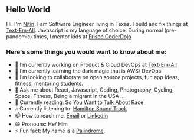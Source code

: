 ## Hello World

Hi. I'm [Nitin](https://www.nameshouts.com/libs/media/nitin_hi.mp3). I am Software Engineer living in Texas. I build and fix things at [Text-Em-All](https://www.text-em-all.com/). Javascript is my language of choice. During normal (pre-pandemic) times, I mentor kids at [Frisco CoderDojo](https://dojo.call-em-all.com/#/Home)

### Here's some things you would want to know about me:

- 🔭 I’m currently working on Product & Cloud DevOps at [Text-Em-All](https://www.text-em-all.com/)
- 🌱 I’m currently learning the dark magic that is AWS/ DevOps
- 👯 I’m looking to collaborate on open source projects, fun app Ideas, fitness, mentoring students.
- 💬 Ask me about React, Javascript, Coding, Photography, Cycling, Space, Fitness, Being a migrant in the USA ...
- 📖 Currently reading: [So You Want to Talk About Race](https://www.amazon.com/You-Want-Talk-About-Race/dp/1580058825)
- 🎶 Currently listening to: [Hamilton Sound Track](https://open.spotify.com/playlist/4ZcGI2hFTy5Rruln175z9X)
- 📫 How to reach me: [Email](mailto:nitin1343@gmail.com) or [LinkedIn](https://www.linkedin.com/in/shettynitin/)
- 😄 Pronouns: He/ Him
- ⚡ Fun fact: My name is a [Palindrome](https://en.wikipedia.org/wiki/Palindrome).
<!-- - 🤔 I’m looking for help with ... -->
